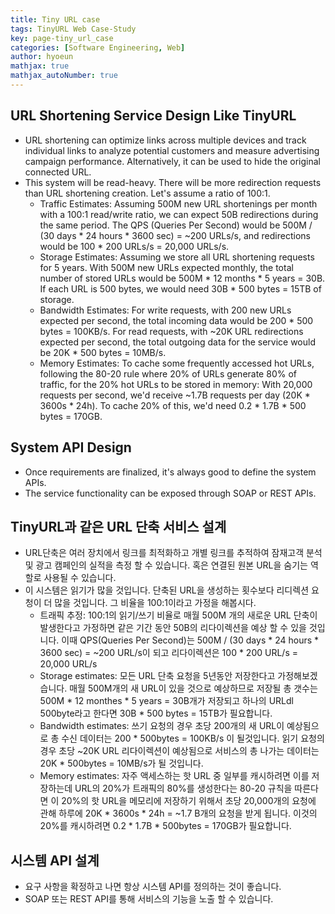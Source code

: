 ```yaml
---
title: Tiny URL case
tags: TinyURL Web Case-Study
key: page-tiny_url_case
categories: [Software Engineering, Web]
author: hyoeun
mathjax: true
mathjax_autoNumber: true
---
```


## URL Shortening Service Design Like TinyURL
* URL shortening can optimize links across multiple devices and track individual links to analyze potential customers and measure advertising campaign performance. Alternatively, it can be used to hide the original connected URL.
* This system will be read-heavy. There will be more redirection requests than URL shortening creation. Let's assume a ratio of 100:1.
  * Traffic Estimates: Assuming 500M new URL shortenings per month with a 100:1 read/write ratio, we can expect 50B redirections during the same period. The QPS (Queries Per Second) would be 500M / (30 days * 24 hours * 3600 sec) = ~200 URLs/s, and redirections would be 100 * 200 URLs/s = 20,000 URLs/s.
  * Storage Estimates: Assuming we store all URL shortening requests for 5 years. With 500M new URLs expected monthly, the total number of stored URLs would be 500M * 12 months * 5 years = 30B. If each URL is 500 bytes, we would need 30B * 500 bytes = 15TB of storage.
  * Bandwidth Estimates: For write requests, with 200 new URLs expected per second, the total incoming data would be 200 * 500 bytes = 100KB/s. For read requests, with ~20K URL redirections expected per second, the total outgoing data for the service would be 20K * 500 bytes = 10MB/s.
  * Memory Estimates: To cache some frequently accessed hot URLs, following the 80-20 rule where 20% of URLs generate 80% of traffic, for the 20% hot URLs to be stored in memory: With 20,000 requests per second, we'd receive ~1.7B requests per day (20K * 3600s * 24h). To cache 20% of this, we'd need 0.2 * 1.7B * 500 bytes = 170GB.

## System API Design
* Once requirements are finalized, it's always good to define the system APIs.
* The service functionality can be exposed through SOAP or REST APIs.

## TinyURL과 같은 URL 단축 서비스 설계
* URL단축은 여러 장치에서 링크를 최적화하고 개별 링크를 추적하여 잠재고객 분석 및 광고 캠페인의 실적을 측정 할 수 있습니다. 혹은 연결된 원본 URL을 숨기는 역할로 사용될 수 있습니다.
* 이 시스템은 읽기가 많을 것입니다. 단축된 URL을 생성하는 횟수보다 리디렉션 요청이 더 많을 것입니다. 그 비율을 100:1이라고 가정을 해봅시다.
  * 트래픽 추정: 100:1의 읽기/쓰기 비율로 매월 500M 개의 새로운 URL 단축이 발생한다고 가정하면 같은 기간 동안 50B의 리다이렉션을 예상 할 수 있을 것입니다. 이때 QPS(Queries Per Second)는 500M / (30 days * 24 hours * 3600 sec) = ~200 URL/s이 되고 리다이렉션은 100 * 200 URL/s = 20,000 URL/s
  * Storage estimates: 모든 URL 단축 요청을 5년동안 저장한다고 가정해보겠습니다. 매월 500M개의 새 URL이 있을 것으로 예상하므로 저장될 총 갯수는 500M * 12 monthes * 5 years = 30B개가 저장되고 하나의 URLdl 500byte라고 한다면 30B * 500 bytes = 15TB가 필요합니다.
  * Bandwidth estimates: 쓰기 요청의 경우 초당 200개의 새 URL이 예상됨으로 총 수신 데이터는 200 * 500bytes = 100KB/s 이 될것입니다. 읽기 요청의 경우 초당 ~20K URL 리다이렉션이 예상됨으로 서비스의 총 나가는 데이터는 20K * 500bytes = 10MB/s가 될 것입니다.
  * Memory estimates: 자주 액세스하는 핫 URL 중 일부를 캐시하려면 이를 저장하는데 URL의 20%가 트래픽의 80%를 생성한다는 80-20 규칙을 따른다면 이 20%의 핫 URL을 메모리에 저장하기 위해서 초당 20,000개의 요청에 관해 하루에 20K * 3600s * 24h = ~1.7 B개의 요청을 받게 됩니다. 이것의 20%를 캐시하려면 0.2 * 1.7B * 500bytes = 170GB가 필요합니다.

## 시스템 API 설계
* 요구 사항을 확정하고 나면 항상 시스템 API를 정의하는 것이 좋습니다.
* SOAP 또는 REST API를 통해 서비스의 기능을 노출 할 수 있습니다.